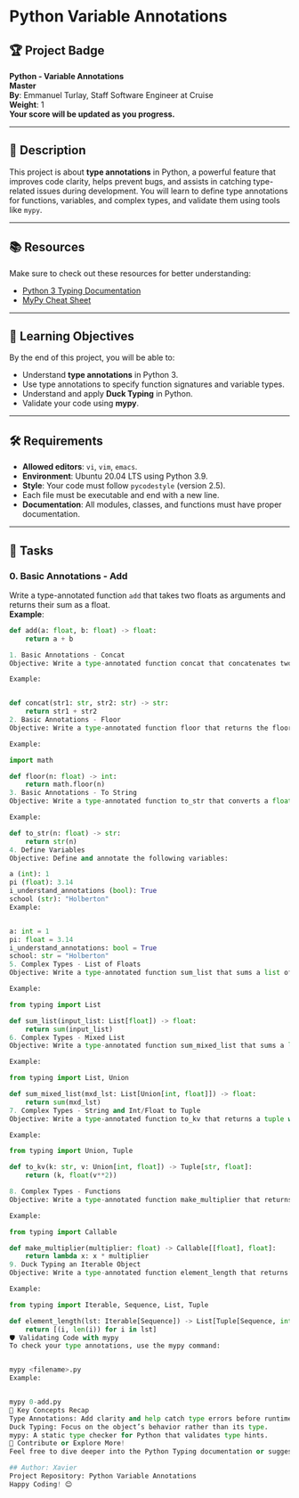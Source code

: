 # Python Variable Annotations

## 🏆 Project Badge
**Python - Variable Annotations**  
**Master**  
**By**: Emmanuel Turlay, Staff Software Engineer at Cruise  
**Weight**: 1  
**Your score will be updated as you progress.**

---

## 📖 Description
This project is about **type annotations** in Python, a powerful feature that improves code clarity, helps prevent bugs, and assists in catching type-related issues during development. You will learn to define type annotations for functions, variables, and complex types, and validate them using tools like `mypy`.

---

## 📚 Resources
Make sure to check out these resources for better understanding:
- [Python 3 Typing Documentation](https://docs.python.org/3/library/typing.html)  
- [MyPy Cheat Sheet](https://mypy.readthedocs.io/en/stable/cheat_sheet_py3.html)

---

## 🎯 Learning Objectives
By the end of this project, you will be able to:
- Understand **type annotations** in Python 3.
- Use type annotations to specify function signatures and variable types.
- Understand and apply **Duck Typing** in Python.
- Validate your code using **mypy**.

---

## 🛠 Requirements
- **Allowed editors**: `vi`, `vim`, `emacs`.  
- **Environment**: Ubuntu 20.04 LTS using Python 3.9.  
- **Style**: Your code must follow `pycodestyle` (version 2.5).  
- Each file must be executable and end with a new line.  
- **Documentation**: All modules, classes, and functions must have proper documentation.

---

## 📝 Tasks

### 0. Basic Annotations - Add
Write a type-annotated function `add` that takes two floats as arguments and returns their sum as a float.  
**Example**:
```python
def add(a: float, b: float) -> float:
    return a + b

1. Basic Annotations - Concat
Objective: Write a type-annotated function concat that concatenates two strings.

Example:


def concat(str1: str, str2: str) -> str:
    return str1 + str2
2. Basic Annotations - Floor
Objective: Write a type-annotated function floor that returns the floor of a float.

Example:

import math

def floor(n: float) -> int:
    return math.floor(n)
3. Basic Annotations - To String
Objective: Write a type-annotated function to_str that converts a float to its string representation.

Example:

def to_str(n: float) -> str:
    return str(n)
4. Define Variables
Objective: Define and annotate the following variables:

a (int): 1
pi (float): 3.14
i_understand_annotations (bool): True
school (str): "Holberton"
Example:


a: int = 1
pi: float = 3.14
i_understand_annotations: bool = True
school: str = "Holberton"
5. Complex Types - List of Floats
Objective: Write a type-annotated function sum_list that sums a list of floats.

Example:

from typing import List

def sum_list(input_list: List[float]) -> float:
    return sum(input_list)
6. Complex Types - Mixed List
Objective: Write a type-annotated function sum_mixed_list that sums a list containing integers and floats.

Example:

from typing import List, Union

def sum_mixed_list(mxd_lst: List[Union[int, float]]) -> float:
    return sum(mxd_lst)
7. Complex Types - String and Int/Float to Tuple
Objective: Write a type-annotated function to_kv that returns a tuple with a string and the square of an int/float as a float.

Example:

from typing import Union, Tuple

def to_kv(k: str, v: Union[int, float]) -> Tuple[str, float]:
    return (k, float(v**2))

8. Complex Types - Functions
Objective: Write a type-annotated function make_multiplier that returns a function to multiply a float by a given multiplier.

Example:

from typing import Callable

def make_multiplier(multiplier: float) -> Callable[[float], float]:
    return lambda x: x * multiplier
9. Duck Typing an Iterable Object
Objective: Write a type-annotated function element_length that returns a list of tuples containing an element and its length.

Example:

from typing import Iterable, Sequence, List, Tuple

def element_length(lst: Iterable[Sequence]) -> List[Tuple[Sequence, int]]:
    return [(i, len(i)) for i in lst]
🛡️ Validating Code with mypy
To check your type annotations, use the mypy command:


mypy <filename>.py
Example:


mypy 0-add.py
📌 Key Concepts Recap
Type Annotations: Add clarity and help catch type errors before runtime.
Duck Typing: Focus on the object’s behavior rather than its type.
mypy: A static type checker for Python that validates type hints.
🌟 Contribute or Explore More!
Feel free to dive deeper into the Python Typing documentation or suggest improvements to this repository. 🚀

## Author: Xavier
Project Repository: Python Variable Annotations
Happy Coding! 😊